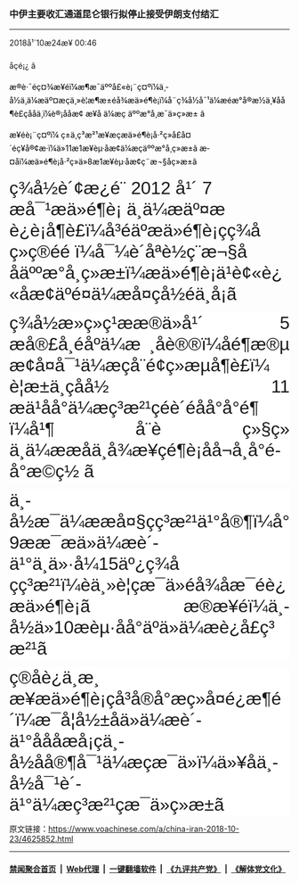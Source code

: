 ### 中伊主要收汇通道昆仑银行拟停止接受伊朗支付结汇 
------------------------

<div class="published">
 <span class="date" title="ä¸­å½æ¶é´">
  <time datetime="2018-10-24T00:46:20+08:00">
   2018å¹´10æ24æ¥ 00:46
  </time>
 </span>
</div>
<br/>
<div class="wsw">
 <span class="dateline">
  åçé¡¿ â
 </span>
 <div class="OutlineElement Ltr SCXW246716070" style="direction: ltr;">
  <div class="OutlineElement Ltr SCXW213141091" style="direction: ltr;">
   <p class="Paragraph SCXW213141091" paraeid="{c7bf6782-2b53-41da-aa4c-604f5223c5d6}{66}" paraid="518375472" style="font-weight: normal; font-style: normal; vertical-align: baseline; background-color: transparent; color: windowtext; text-align: left; margin-left: 0px; margin-right: 0px; padding-left: 0px; padding-right: 0px; text-indent: 0px;">
    <span class="NormalTextRun SCXW213141091" style="background-color: inherit;">
     æ®è·¯éç¤¾æ¥éï¼æ¶æ¯äººå£«è¡¨ç¤ºï¼ä¸­å½ä¸ä¼æäº¤æçä¸»è¦æ¶æ±éå¾æä»é¶è¡ï¼å¨ç¾å½å¯¹ä¼æéæ°å®æ½ä¸¥åå¶è£çååä¸ï¼è®¡ååæ­¢
    </span>
    <span class="NormalTextRun SCXW213141091" style="background-color: inherit;">
     æ¥å
    </span>
    <span class="NormalTextRun SCXW213141091" style="background-color: inherit;">
     ä¼æç
    </span>
    <span class="NormalTextRun SCXW213141091" style="background-color: inherit;">
     äººæ°å¸æ¯ä»ç»æ±
    </span>
    <span class="NormalTextRun SCXW213141091" style="background-color: inherit;">
     ã
    </span>
   </p>
  </div>
  <p class="Paragraph SCXW246716070" paraeid="{c7bf6782-2b53-41da-aa4c-604f5223c5d6}{84}" paraid="532660068" style="font-weight: normal; font-style: normal; vertical-align: baseline; background-color: transparent; color: windowtext; text-align: left; margin-left: 0px; margin-right: 0px; padding-left: 0px; padding-right: 0px; text-indent: 0px;">
   <span class="NormalTextRun SCXW246716070" style="background-color: inherit;">
    æ¥éè¡¨ç¤ºï¼
   </span>
   <span class="NormalTextRun SCXW246716070" style="background-color: inherit;">
    ç±ä¸­ç³æ²¹æ¥æçæä»é¶è¡å·²ç»å£å¤´éç¥å®¢æ·ï¼ä»11æ1æ¥èµ·åæ­¢ä¼æçäººæ°å¸ç»æ±ã
   </span>
   <span class="NormalTextRun SCXW246716070" style="background-color: inherit;">
    æ­¤åï¼æä»é¶è¡å·²ç»ä»8æ1æ¥èµ·åæ­¢ç¨æ¬§åç»æ±ã
   </span>
  </p>
 </div>
 <div class="OutlineElement Ltr SCXW246716070" style="direction: ltr;">
  <p class="Paragraph SCXW246716070" paraeid="{c7bf6782-2b53-41da-aa4c-604f5223c5d6}{98}" paraid="505886800" style="font-weight: normal; font-style: normal; vertical-align: baseline; background-color: transparent; color: windowtext; text-align: left; margin-left: 0px; margin-right: 0px; padding-left: 0px; padding-right: 0px; text-indent: 0px;">
   <span class="TextRun SCXW246716070" lang="ZH-CN" style="color: rgb(26, 26, 26); font-size: 24pt; font-family: å®ä½, å®ä½_MSFontService, sans-serif; line-height: 38px;" xml:lang="ZH-CN">
    <span class="NormalTextRun SCXW246716070" style="background-color: inherit;">
     ç¾å½è´¢æ¿é¨
    </span>
   </span>
   <span class="TextRun SCXW246716070" lang="EN-US" style="color: rgb(26, 26, 26); font-size: 24pt; font-family: å®ä½, å®ä½_MSFontService, sans-serif; line-height: 38px;" xml:lang="EN-US">
    <span class="NormalTextRun SCXW246716070" style="background-color: inherit;">
     2012
    </span>
   </span>
   <span class="TextRun SCXW246716070" lang="ZH-CN" style="color: rgb(26, 26, 26); font-size: 24pt; font-family: å®ä½, å®ä½_MSFontService, sans-serif; line-height: 38px;" xml:lang="ZH-CN">
    <span class="NormalTextRun SCXW246716070" style="background-color: inherit;">
     å¹´
    </span>
   </span>
   <span class="TextRun SCXW246716070" lang="EN-US" style="color: rgb(26, 26, 26); font-size: 24pt; font-family: å®ä½, å®ä½_MSFontService, sans-serif; line-height: 38px;" xml:lang="EN-US">
    <span class="NormalTextRun SCXW246716070" style="background-color: inherit;">
     7
    </span>
   </span>
   <span class="TextRun SCXW246716070" lang="ZH-CN" style="color: rgb(26, 26, 26); font-size: 24pt; font-family: å®ä½, å®ä½_MSFontService, sans-serif; line-height: 38px;" xml:lang="ZH-CN">
    <span class="NormalTextRun SCXW246716070" style="background-color: inherit;">
     æå¯¹æä»é¶è¡
    </span>
   </span>
   <span class="TextRun SCXW246716070" lang="ZH-CN" style="color: rgb(26, 26, 26); font-size: 24pt; font-family: å®ä½, å®ä½_MSFontService, sans-serif; line-height: 38px;" xml:lang="ZH-CN">
    <span class="NormalTextRun SCXW246716070" style="background-color: inherit;">
     ä¸ä¼æäº¤æ
    </span>
   </span>
   <span class="TextRun SCXW246716070" lang="ZH-CN" style="color: rgb(26, 26, 26); font-size: 24pt; font-family: å®ä½, å®ä½_MSFontService, sans-serif; line-height: 38px;" xml:lang="ZH-CN">
    <span class="NormalTextRun SCXW246716070" style="background-color: inherit;">
     è¿è¡å¶è£ï¼å³é­äºæä»é¶è¡çç¾åç»ç®éé
    </span>
   </span>
   <span class="TextRun SCXW246716070" lang="ZH-CN" style="color: rgb(26, 26, 26); font-size: 24pt; font-family: å®ä½, å®ä½_MSFontService, sans-serif; line-height: 38px;" xml:lang="ZH-CN">
    <span class="NormalTextRun SCXW246716070" style="background-color: inherit;">
     ï¼å¯¼è´åªè½ç¨æ¬§ååäººæ°å¸ç»æ±ï¼æä»é¶è¡ä¹è¢«è¿«åæ­¢äºé¤ä¼æå¤çå½éä¸å¡ã
    </span>
   </span>
   <span class="NormalTextRun SCXW246716070" style="background-color: inherit;">
   </span>
  </p>
 </div>
 <div class="OutlineElement Ltr SCXW246716070" style="direction: ltr;">
  <p class="Paragraph SCXW246716070" paraeid="{c7bf6782-2b53-41da-aa4c-604f5223c5d6}{124}" paraid="1582331715" style="font-weight: normal; font-style: normal; vertical-align: baseline; background-color: rgb(255, 255, 255); color: windowtext; text-align: justify; margin-left: 0px; margin-right: 0px; padding-left: 0px; padding-right: 0px; text-indent: 0px;">
   <span class="TextRun SCXW246716070" lang="ZH-CN" style="color: rgb(26, 26, 26); font-size: 24pt; font-family: å®ä½, å®ä½_MSFontService, sans-serif; line-height: 38px;" xml:lang="ZH-CN">
    <span class="NormalTextRun SCXW246716070" style="background-color: inherit;">
     ç¾å½æ»ç»ç¹ææ®ä»å¹´
    </span>
   </span>
   <span class="TextRun SCXW246716070" lang="EN-US" style="color: rgb(26, 26, 26); font-size: 24pt; font-family: å®ä½, å®ä½_MSFontService, sans-serif; line-height: 38px;" xml:lang="EN-US">
    <span class="NormalTextRun SCXW246716070" style="background-color: inherit;">
     5
    </span>
   </span>
   <span class="TextRun SCXW246716070" lang="ZH-CN" style="color: rgb(26, 26, 26); font-size: 24pt; font-family: å®ä½, å®ä½_MSFontService, sans-serif; line-height: 38px;" xml:lang="ZH-CN">
    <span class="NormalTextRun SCXW246716070" style="background-color: inherit;">
     æå®£å¸éåºä¼æ ¸åè®®ï¼åé¶æ®µæ¢å¤å¯¹ä¼æçå¨é¢ç»æµå¶è£ï¼
    </span>
   </span>
   <span class="TextRun SCXW246716070" lang="ZH-CN" style="color: rgb(26, 26, 26); font-size: 24pt; font-family: å®ä½, å®ä½_MSFontService, sans-serif; line-height: 38px;" xml:lang="ZH-CN">
    <span class="NormalTextRun SCXW246716070" style="background-color: inherit;">
     è¦æ±ä¸çåå½
    </span>
   </span>
   <span class="TextRun SCXW246716070" lang="EN-US" style="color: rgb(26, 26, 26); font-size: 24pt; font-family: å®ä½, å®ä½_MSFontService, sans-serif; line-height: 38px;" xml:lang="EN-US">
    <span class="NormalTextRun SCXW246716070" style="background-color: inherit;">
     11
    </span>
   </span>
   <span class="TextRun SCXW246716070" lang="ZH-CN" style="color: rgb(26, 26, 26); font-size: 24pt; font-family: å®ä½, å®ä½_MSFontService, sans-serif; line-height: 38px;" xml:lang="ZH-CN">
    <span class="NormalTextRun SCXW246716070" style="background-color: inherit;">
     æä¹åå°ä¼æç³æ²¹çéè´­éåå°å°é¶
    </span>
   </span>
   <span class="TextRun SCXW246716070" lang="ZH-CN" style="color: rgb(26, 26, 26); font-size: 24pt; font-family: å®ä½, å®ä½_MSFontService, sans-serif; line-height: 38px;" xml:lang="ZH-CN">
    <span class="NormalTextRun SCXW246716070" style="background-color: inherit;">
     ï¼å¹¶
    </span>
   </span>
   <span class="TextRun SCXW246716070" lang="ZH-CN" style="color: rgb(26, 26, 26); font-size: 24pt; font-family: å®ä½, å®ä½_MSFontService, sans-serif; line-height: 38px;" xml:lang="ZH-CN">
    <span class="NormalTextRun SCXW246716070" style="background-color: inherit;">
     å¨è
    </span>
   </span>
   <span class="TextRun SCXW246716070" lang="ZH-CN" style="color: rgb(26, 26, 26); font-size: 24pt; font-family: å®ä½, å®ä½_MSFontService, sans-serif; line-height: 38px;" xml:lang="ZH-CN">
    <span class="NormalTextRun SCXW246716070" style="background-color: inherit;">
     ç»§ç»­
    </span>
   </span>
   <span class="TextRun SCXW246716070" lang="ZH-CN" style="color: rgb(26, 26, 26); font-size: 24pt; font-family: å®ä½, å®ä½_MSFontService, sans-serif; line-height: 38px;" xml:lang="ZH-CN">
    <span class="NormalTextRun SCXW246716070" style="background-color: inherit;">
     ä¸ä¼ææåä¸å¾æ¥çé¶è¡åå¬å¸å°é­å°æ©ç½
    </span>
   </span>
   <span class="TextRun SCXW246716070" lang="EN-US" style="color: rgb(26, 26, 26); font-size: 24pt; font-family: å®ä½, å®ä½_MSFontService, sans-serif; line-height: 38px;" xml:lang="EN-US">
    <span class="NormalTextRun SCXW246716070" style="background-color: inherit;">
     ã
    </span>
   </span>
  </p>
 </div>
 <div class="OutlineElement Ltr SCXW246716070" style="direction: ltr;">
  <p class="Paragraph SCXW246716070" paraeid="{c7bf6782-2b53-41da-aa4c-604f5223c5d6}{150}" paraid="1661411760" style="font-weight: normal; font-style: normal; vertical-align: baseline; background-color: rgb(255, 255, 255); color: windowtext; text-align: justify; margin-left: 0px; margin-right: 0px; padding-left: 0px; padding-right: 0px; text-indent: 0px;">
   <span class="TextRun SCXW246716070" lang="ZH-CN" style="color: rgb(26, 26, 26); font-size: 24pt; font-family: å®ä½, å®ä½_MSFontService, sans-serif; line-height: 38px;" xml:lang="ZH-CN">
    <span class="NormalTextRun SCXW246716070" style="background-color: inherit;">
     ä¸­å½æ¯ä¼ææå¤§çç³æ²¹ä¹°å®¶ï¼å°9ææ¯æä»ä¼æè´­ä¹°ä¸ä»·å¼15äº¿ç¾åçç³æ²¹ï¼èä¸»è¦çæ¯ä»éå¾åæ¯éè¿æä»é¶è¡ã
    </span>
   </span>
   <span class="TextRun SCXW246716070" lang="ZH-CN" style="color: rgb(26, 26, 26); font-size: 24pt; font-family: å®ä½, å®ä½_MSFontService, sans-serif; line-height: 38px;" xml:lang="ZH-CN">
    <span class="NormalTextRun SCXW246716070" style="background-color: inherit;">
     æ®æ¥éï¼ä¸­å½ä»10æèµ·åå°äºä»ä¼æè¿å£ç³æ²¹ã
    </span>
   </span>
  </p>
 </div>
 <div class="OutlineElement Ltr SCXW246716070" style="direction: ltr;">
  <p class="Paragraph SCXW246716070" paraeid="{c7bf6782-2b53-41da-aa4c-604f5223c5d6}{158}" paraid="347747091" style="font-weight: normal; font-style: normal; vertical-align: baseline; background-color: rgb(255, 255, 255); color: windowtext; text-align: justify; margin-left: 0px; margin-right: 0px; padding-left: 0px; padding-right: 0px; text-indent: 0px;">
   <span class="TextRun SCXW246716070" lang="ZH-CN" style="color: rgb(26, 26, 26); font-size: 24pt; font-family: å®ä½, å®ä½_MSFontService, sans-serif; line-height: 38px;" xml:lang="ZH-CN">
    <span class="NormalTextRun SCXW246716070" style="background-color: inherit;">
     ç®åè¿ä¸æ¸æ¥æä»é¶è¡çå³å®å°æç»­å¤é¿æ¶é´ï¼æ¯å¦å½±åä»ä¼æè´­ä¹°åååæå¡çä¸­å½åå®¶å¯¹ä¼æçæ¯ä»ï¼ä»¥åä¸­å½å¯¹è´­ä¹°ä¼æç³æ²¹çæ¯ä»ç»æ±ã
    </span>
   </span>
  </p>
 </div>
</div>

原文链接：https://www.voachinese.com/a/china-iran-2018-10-23/4625852.html


------------------------
#### [禁闻聚合首页](https://github.com/gfw-breaker/banned-news/blob/master/README.md) &nbsp;|&nbsp; [Web代理](https://github.com/gfw-breaker/open-proxy/blob/master/README.md) &nbsp;|&nbsp;  [一键翻墙软件](https://github.com/gfw-breaker/nogfw/blob/master/README.md) &nbsp;|&nbsp; [《九评共产党》](https://github.com/gfw-breaker/9ping.md/blob/master/README.md#九评之一评共产党是什么) &nbsp;|&nbsp; [《解体党文化》](https://github.com/gfw-breaker/jtdwh.md/blob/master/README.md#绪论)